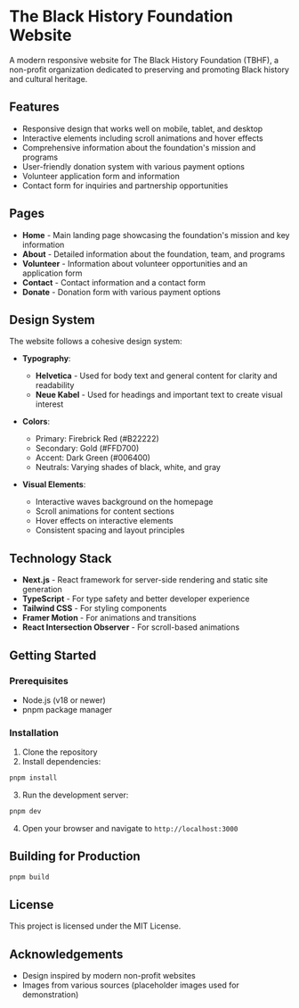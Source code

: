 # The Black History Foundation Website

A modern responsive website for The Black History Foundation (TBHF), a non-profit organization dedicated to preserving and promoting Black history and cultural heritage.

## Features

- Responsive design that works well on mobile, tablet, and desktop
- Interactive elements including scroll animations and hover effects
- Comprehensive information about the foundation's mission and programs
- User-friendly donation system with various payment options
- Volunteer application form and information
- Contact form for inquiries and partnership opportunities

## Pages

- **Home** - Main landing page showcasing the foundation's mission and key information
- **About** - Detailed information about the foundation, team, and programs
- **Volunteer** - Information about volunteer opportunities and an application form
- **Contact** - Contact information and a contact form
- **Donate** - Donation form with various payment options

## Design System

The website follows a cohesive design system:

- **Typography**:
  - **Helvetica** - Used for body text and general content for clarity and readability
  - **Neue Kabel** - Used for headings and important text to create visual interest

- **Colors**:
  - Primary: Firebrick Red (#B22222)
  - Secondary: Gold (#FFD700)
  - Accent: Dark Green (#006400)
  - Neutrals: Varying shades of black, white, and gray

- **Visual Elements**:
  - Interactive waves background on the homepage
  - Scroll animations for content sections
  - Hover effects on interactive elements
  - Consistent spacing and layout principles

## Technology Stack

- **Next.js** - React framework for server-side rendering and static site generation
- **TypeScript** - For type safety and better developer experience
- **Tailwind CSS** - For styling components
- **Framer Motion** - For animations and transitions
- **React Intersection Observer** - For scroll-based animations

## Getting Started

### Prerequisites

- Node.js (v18 or newer)
- pnpm package manager

### Installation

1. Clone the repository
2. Install dependencies:
```bash
pnpm install
```

3. Run the development server:
```bash
pnpm dev
```

4. Open your browser and navigate to `http://localhost:3000`

## Building for Production

```bash
pnpm build
```

## License

This project is licensed under the MIT License.

## Acknowledgements

- Design inspired by modern non-profit websites
- Images from various sources (placeholder images used for demonstration)
